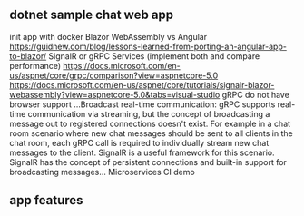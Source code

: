 ## dotnet sample chat web app

init app with docker
Blazor WebAssembly vs Angular
    https://guidnew.com/blog/lessons-learned-from-porting-an-angular-app-to-blazor/
SignalR or gRPC Services (implement both and compare performance)
    https://docs.microsoft.com/en-us/aspnet/core/grpc/comparison?view=aspnetcore-5.0
    https://docs.microsoft.com/en-us/aspnet/core/tutorials/signalr-blazor-webassembly?view=aspnetcore-5.0&tabs=visual-studio
    gRPC do not have browser support
    ...Broadcast real-time communication: gRPC supports real-time communication via streaming, but the concept of broadcasting a message out to registered connections doesn't exist. For example in a chat room scenario where new chat messages should be sent to all clients in the chat room, each gRPC call is required to individually stream new chat messages to the client. SignalR is a useful framework for this scenario. SignalR has the concept of persistent connections and built-in support for broadcasting messages...
Microservices
CI
demo

## app features
